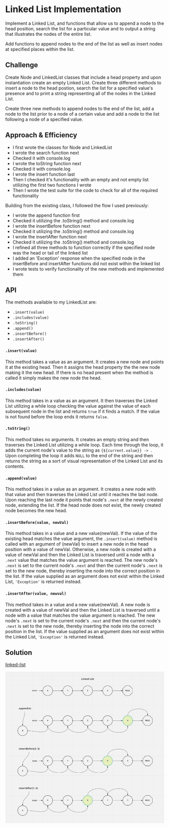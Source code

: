 # Linked List Implementation

Implement a Linked List, and functions that allow us to append a node to the head position, search the list for a particular value and to output a string that illustrates the nodes of the entire list.

  Add functions to append nodes to the end of the list as well as insert nodes at specified places within the list.

## Challenge

Create Node and LinkedList classes that include a head property and upon instantiation create an empty Linked List. Create three different methods to insert a node to the head postion, search the list for a specified value's presence and to print a string representing all of the nodes in the Linked List.

Create three new methods to append nodes to the end of the list, add a node to the list prior to a node of a certain value and add a node to the list following a node of a specified value.

## Approach & Efficiency

- I first wrote the classes for Node and LinkedList
- I wrote the search function next
- Checked it with console.log
- I wrote the toString function next
- Checked it with console.log
- I wrote the insert function last
- Then I checked it's functionality with an empty and not empty list utilizing the first two functions I wrote
- Then I wrote the test suite for the code to check for all of the required functionality

Building from the existing class, I followed the flow I used previously:
- I wrote the append function first
- Checked it utilizing the .toString() method and console.log
- I wrote the insertBefore function next
- Checked it utilizing the .toString() method and console.log
- I wrote the insertAfter function next
- Checked it utilizing the .toString() method and console.log
- I refined all three methods to function correctly if the specified node was the head or tail of the linked list
- I added an 'Exception' response when the specified node in the insertBefore and insertAfter functions did not exist within the linked list
- I wrote tests to verify functionality of the new methods and implemented them

## API

The methods available to my LinkedList are:
- `.insert(value)`
- `.includes(value)`
- `.toString()`
- `.append()`
- `.insertBefore()`
- `.insertAfter()`

#### `.insert(value)`

This method takes a value as an argument. It creates a new node and points it at the existing head. Then it assigns the head property the the new node making it the new head. If there is no head present when the method is called it simply makes the new node the head.

#### `.includes(value)`

This method takes in a value as an argument. It then traverses the Linked List utilizing a while loop checking the value against the value of each subsequent node in the list and returns `true` if it finds a match. If the value is not found before the loop ends it returns `false`.

#### `.toString()`

 This method takes no arguments. It creates an empty string and then traverses the Linked List utilizing a while loop. Each time through the loop, it adds the current node's value to the string as `{${current.value}} -> `. Upon completing the loop it adds `NULL` to the end of the string and then returns the string as a sort of visual representation of the Linked List and its contents.

 #### `.append(value)`

 This method takes in a value as an argument. It creates a new node with that value and then traverses the Linked List until it reaches the last node. Upon reaching the last node it points that node's `.next` at the newly created node, extending the list. If the head node does not exist, the newly created node becomes the new head.

 #### `.insertBefore(value, newVal)`

 This method takes in a value and a new value(newVal). If the value of the existing head matches the value argument, the `.insert(value)` method is called with an argument of (newVal) to insert a new node in the head position with a value of newVal. Otherwise, a new node is created with a value of newVal and then the Linked List is traversed until a node with a `.next` value that matches the value argument is reached. The new node's `.next` is set to the current node's `.next` and then the current node's `.next` is set to the new node, thereby inserting the node into the correct position in the list. If the value supplied as an argument does not exist within the Linked List, `'Exception'` is returned instead.

 #### `.insertAfter(value, newval)`

 This method takes in a value and a new value(newVal). A new node is created with a value of newVal and then the Linked List is traversed until a node with a value that matches the value argument is reached. The new node's `.next` is set to the current node's `.next` and then the current node's `.next` is set to the new node, thereby inserting the node into the correct position in the list. If the value supplied as an argument does not exist within the Linked List, `'Exception'` is returned instead.

 ## Solution
[linked-list](linked-list.js)

![linked-list challenge 6 whiteboard](../../assets/linked-list-challenge-6.png)